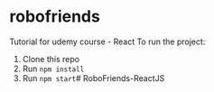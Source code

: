# robofriends
Tutorial for udemy course - React
To run the project:

1. Clone this repo
2. Run `npm install`
3. Run `npm start`# RoboFriends-ReactJS

